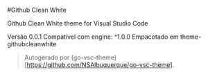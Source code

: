 #Github Clean White

Github Clean White theme for Visual Studio Code

Versão 0.0.1
Compatível com engine: ^1.0.0
Empacotado em theme-githubcleanwhite

> Autogerado por (go-vsc-theme)[https://github.com/NSAlbuquerque/go-vsc-theme].